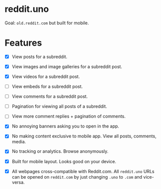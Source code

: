 # reddit.uno

Goal: `old.reddit.com` but built for mobile. 

# Features 

- [X] View posts for a subreddit. 
- [X] View images and image galleries for a subreddit post. 
- [X] View videos for a subreddit post. 
- [ ] View embeds for a subreddit post. 
- [ ] View comments for a subreddit post. 
- [ ] Pagination for viewing all posts of a subreddit. 
- [ ] View more comment replies + pagination of comments. 

- [X] No annoying banners asking you to open in the app. 
- [X] No making content exclusive to mobile app. View all posts, comments, media. 
- [X] No tracking or analytics. Browse anonymously. 
- [X] Built for mobile layout. Looks good on your device. 
- [X] All webpages cross-compatible with Reddit.com. All `reddit.uno` URLs can be opened on `reddit.com` by just changing `.uno` to `.com` and vice-versa. 
